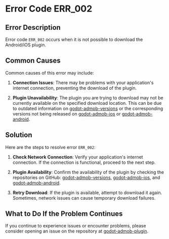 # Error Code ERR_002

## Error Description

Error code `ERR_002` occurs when it is not possible to download the Android/iOS plugin.

## Common Causes

Common causes of this error may include:

1. **Connection Issues**: There may be problems with your application's internet connection, preventing the download of the plugin.

2. **Plugin Unavailability**: The plugin you are trying to download may not be currently available on the specified download location. This can be due to outdated information on [godot-admob-versions](https://github.com/Poing-Studios/godot-admob-versions) or the corresponding versions not being released on [godot-admob-ios](https://github.com/Poing-Studios/godot-admob-ios) or [godot-admob-android](https://github.com/Poing-Studios/godot-admob-android).

## Solution

Here are the steps to resolve error `ERR_002`:

1. **Check Network Connection**: Verify your application's internet connection. If the connection is functional, proceed to the next step.

2. **Plugin Availability**: Confirm the availability of the plugin by checking the repositories on GitHub: [godot-admob-versions](https://github.com/Poing-Studios/godot-admob-versions), [godot-admob-ios](https://github.com/Poing-Studios/godot-admob-ios), and [godot-admob-android](https://github.com/Poing-Studios/godot-admob-android).

3. **Retry Download**: If the plugin is available, attempt to download it again. Sometimes, network issues can cause temporary download failures.

## What to Do If the Problem Continues

If you continue to experience issues or encounter problems, please consider opening an issue on the repository at [godot-admob-plugin](https://github.com/Poing-Studios/godot-admob-plugin).
